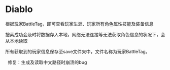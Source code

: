 # Diablo
根据玩家BattleTag，即可查看玩家生涯、玩家所有角色属性技能及装备信息    

搜索成功会及时将数据存入本地，网络无法连接等无法获取角色信息的状况下，会从本地读取     

所有获取到的玩家信息保存至save文件夹中，文件名称为玩家BattleTag。  

 
修复：生成及读取中文路径时崩溃的bug
